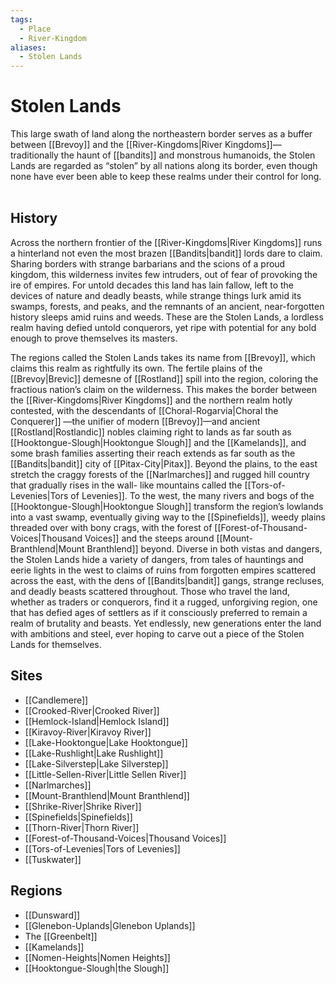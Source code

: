 ```yaml
---
tags:
  - Place
  - River-Kingdom
aliases:
  - Stolen Lands
---
```

# Stolen Lands
This large swath of land along the northeastern border serves as a buffer between [[Brevoy]] and the [[River-Kingdoms|River Kingdoms]]—traditionally the haunt of [[bandits]] and monstrous humanoids, the Stolen Lands are regarded as “stolen” by all nations along its border, even though none have ever been able to keep these realms under their control for long.  

## History
Across the northern frontier of the [[River-Kingdoms|River Kingdoms]] runs a hinterland not even the most brazen [[Bandits|bandit]] lords dare to claim. Sharing borders with strange barbarians and the scions of a proud kingdom, this wilderness invites few intruders, out of fear of provoking the ire of empires. For untold decades this land has lain fallow, left to the devices of nature and deadly beasts, while strange things lurk amid its swamps, forests, and peaks, and the remnants of an ancient, near-forgotten history sleeps amid ruins and weeds. These are the Stolen Lands, a lordless realm having defied untold conquerors, yet ripe with potential for any bold enough to prove themselves its masters.

The regions called the Stolen Lands takes its name from [[Brevoy]], which claims this realm as rightfully its own. The fertile plains of the [[Brevoy|Brevic]] demesne of [[Rostland]] spill into the region, coloring the fractious nation’s claim on the wilderness. This makes the border between the [[River-Kingdoms|River Kingdoms]] and the northern realm hotly contested, with the descendants of [[Choral-Rogarvia|Choral the Conquerer]] —the unifier of modern [[Brevoy]]—and ancient [[Rostland|Rostlandic]] nobles claiming right to lands as far south as [[Hooktongue-Slough|Hooktongue Slough]] and the [[Kamelands]], and some brash families asserting their reach extends as far south as the [[Bandits|bandit]] city of [[Pitax-City|Pitax]]. Beyond the plains, to the east stretch the craggy forests of the [[Narlmarches]] and rugged hill country that gradually rises in the wall- like mountains called the [[Tors-of-Levenies|Tors of Levenies]]. To the west, the many rivers and bogs of the [[Hooktongue-Slough|Hooktongue Slough]] transform the region’s lowlands into a vast swamp, eventually giving way to the [[Spinefields]], weedy plains threaded over with bony crags, with the forest of [[Forest-of-Thousand-Voices|Thousand Voices]] and the steeps around [[Mount-Branthlend|Mount Branthlend]] beyond. Diverse in both vistas and dangers, the Stolen Lands hide a variety of dangers, from tales of hauntings and eerie lights in the west to claims of ruins from forgotten empires scattered across the east, with the dens of [[Bandits|bandit]] gangs, strange recluses, and deadly beasts scattered throughout. Those who travel the land, whether as traders or conquerors, find it a rugged, unforgiving region, one that has defied ages of settlers as if it consciously preferred to remain a realm of brutality and beasts. Yet endlessly, new generations enter the land with ambitions and steel, ever hoping to carve out a piece of the Stolen Lands for themselves.

## Sites
* [[Candlemere]]
* [[Crooked-River|Crooked River]]
* [[Hemlock-Island|Hemlock Island]]
* [[Kiravoy-River|Kiravoy River]]
* [[Lake-Hooktongue|Lake Hooktongue]]
* [[Lake-Rushlight|Lake Rushlight]]
* [[Lake-Silverstep|Lake Silverstep]]
* [[Little-Sellen-River|Little Sellen River]]
* [[Narlmarches]]
* [[Mount-Branthlend|Mount Branthlend]]
* [[Shrike-River|Shrike River]]
* [[Spinefields|Spinefields]]
* [[Thorn-River|Thorn River]]
* [[Forest-of-Thousand-Voices|Thousand Voices]]
* [[Tors-of-Levenies|Tors of Levenies]]
* [[Tuskwater]]
## Regions
* [[Dunsward]]
* [[Glenebon-Uplands|Glenebon Uplands]]
* The [[Greenbelt]]
* [[Kamelands]]
* [[Nomen-Heights|Nomen Heights]]
* [[Hooktongue-Slough|the Slough]]